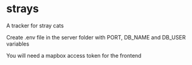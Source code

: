 # strays

A tracker for stray cats

Create .env file in the server folder with PORT, DB_NAME and DB_USER variables

You will need a mapbox access token for the frontend

